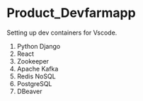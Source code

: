 # Product_Devfarmapp

Setting up dev containers for Vscode.
1) Python Django
2) React
3) Zookeeper
4) Apache Kafka
5) Redis NoSQL
6) PostgreSQL
7) DBeaver


 
